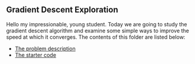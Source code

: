 ## Gradient Descent Exploration ##
Hello my impressionable, young student.  Today we are going to study the gradient descent algorithm and examine some simple ways to improve the speed at which it converges.  The contents of this folder are listed below:

* [The problem description](https://github.com/clambro/Data-Science-Mentorship/blob/master/1%20Gradient%20Descent/LaTeX/Gradient%20Descent%20Assignment.pdf)
* [The starter code](https://github.com/clambro/Data-Science-Mentorship/blob/master/1%20Gradient%20Descent/Code/starter.py)
